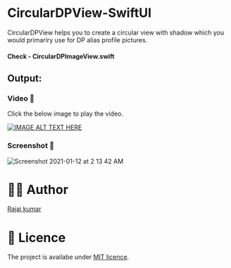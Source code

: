 # CircularDPView-SwiftUI

CircularDPView helps you to create a circular view with shadow which you would primariry use for DP alias profile pictures.

#### Check - CircularDPImageView.swift

## Output:

### Video 🎥

Click the below image to play the video.

[![IMAGE ALT TEXT HERE](https://img.youtube.com/vi/MJuMIpdpORk/hqdefault.jpg)](https://www.youtube.com/watch?v=MJuMIpdpORk)

### Screenshot 📸

![Screenshot 2021-01-12 at 2 13 42 AM](https://user-images.githubusercontent.com/22410262/104236318-5a253d80-547c-11eb-8847-60417bb2de94.png)

# 👨‍💻 Author 
[Rajai kumar](https://github.com/Rajaikumar-iOSDev)

# 🔖 Licence 
The project is availabe under [MIT licence](https://github.com/jVirus/spritekit-water-node-ios-app/blob/master/LICENSE).
